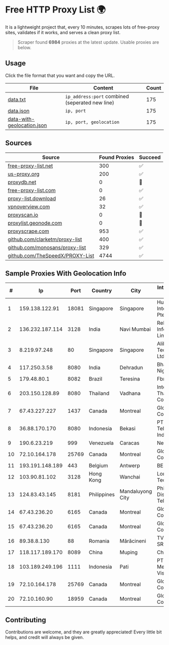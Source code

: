 
# Free HTTP Proxy List 🌍

It is a lightweight project that, every 10 minutes, scrapes lots of free-proxy sites, validates if it works, and serves a clean proxy list.


> Scraper found **6984** proxies at the latest update. Usable proxies are below.

## Usage

Click the file format that you want and copy the URL.


|File|Content|Count|
|----|-------|-----|
|[data.txt](https://raw.githubusercontent.com/themiralay/Proxy-List-World/master/data.txt)|`ip_address:port` combined (seperated new line)|175|
|[data.json](https://raw.githubusercontent.com/themiralay/Proxy-List-World/master/data.json)|`ip, port`|175|
|[data-with-geolocation.json](https://raw.githubusercontent.com/themiralay/Proxy-List-World/master/data-with-geolocation.json)|`ip, port, geolocation`|175|

## Sources

|Source|Found Proxies|Succeed|
|------|-------------|-------|
|[free-proxy-list.net](https://free-proxy-list.net)|300|✅|
|[us-proxy.org](https://www.us-proxy.org)|200|✅|
|[proxydb.net](http://proxydb.net)|0|🚫|
|[free-proxy-list.com](https://free-proxy-list.com/?page=&port=&type%5B%5D=http&type%5B%5D=https&up_time=0&search=Search)|0|✅|
|[proxy-list.download](https://www.proxy-list.download/HTTP)|26|✅|
|[vpnoverview.com](https://vpnoverview.com/privacy/anonymous-browsing/free-proxy-servers)|32|✅|
|[proxyscan.io](https://www.proxyscan.io)|0|🚫|
|[proxylist.geonode.com](https://proxylist.geonode.com/api/proxy-list?limit=300&page=1&sort_by=lastChecked&sort_type=desc&protocols=http,https)|0|🚫|
|[proxyscrape.com](https://api.proxyscrape.com/v2/?request=displayproxies&protocol=http&timeout=10000&country=all&ssl=all&anonymity=all)|953|✅|
|[github.com/clarketm/proxy-list](https://raw.githubusercontent.com/clarketm/proxy-list/master/proxy-list-raw.txt)|400|✅|
|[github.com/monosans/proxy-list](https://raw.githubusercontent.com/monosans/proxy-list/main/proxies/http.txt)|329|✅|
|[github.com/TheSpeedX/PROXY-List](https://raw.githubusercontent.com/TheSpeedX/PROXY-List/master/http.txt)|4744|✅|


## Sample Proxies With Geolocation Info

|#|Ip|Port|Country|City|Internet Service Provider|
|-|--|----|-------|----|-------------------------|
|1|159.138.122.91|18081|Singapore|Singapore|Huawei International Pte. LTD|
|2|136.232.187.114|3128|India|Navi Mumbai|Reliance Jio Infocomm Limited|
|3|8.219.97.248|80|Singapore|Singapore|Alibaba (US) Technology Co., Ltd.|
|4|117.250.3.58|8080|India|Dehradun|Bharat Sanchar Nigam Ltd|
|5|179.48.80.1|8082|Brazil|Teresina|Fbnet Telecom|
|6|203.150.128.89|8080|Thailand|Vadhana|Internet Thailand Company Ltd|
|7|67.43.227.227|1437|Canada|Montreal|GloboTech Communications|
|8|36.88.170.170|8080|Indonesia|Bekasi|PT. Telekomunikasi Indonesia|
|9|190.6.23.219|999|Venezuela|Caracas|Net Uno|
|10|72.10.164.178|25769|Canada|Montreal|GloboTech Communications|
|11|193.191.148.189|443|Belgium|Antwerp|BELNET|
|12|103.90.81.102|3128|Hong Kong|Wanchai|Lonlife Technology Co.|
|13|124.83.43.145|8181|Philippines|Mandaluyong City|Philippine Long Distance Telephone Co.|
|14|67.43.236.20|6165|Canada|Montreal|GloboTech Communications|
|15|67.43.236.20|6165|Canada|Montreal|GloboTech Communications|
|16|89.38.8.130|88|Romania|Mărăcineni|TV SAT 2002 SRL|
|17|118.117.189.170|8089|China|Muping|Chinanet|
|18|103.189.249.196|1111|Indonesia|Pati|PT Berkah Media Kusuma Vision|
|19|72.10.164.178|25769|Canada|Montreal|GloboTech Communications|
|20|72.10.160.90|18959|Canada|Montreal|GloboTech Communications|



## Contributing

Contributions are welcome, and they are greatly appreciated! Every
little bit helps, and credit will always be given.

